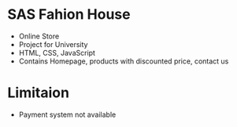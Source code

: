 # SAS Fahion House
- Online Store
- Project for University
- HTML, CSS, JavaScript
- Contains Homepage, products with discounted price, contact us

# Limitaion
- Payment system not available
